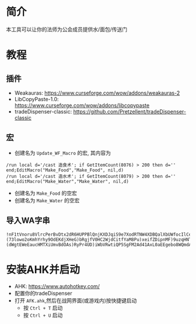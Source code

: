 # 简介
本工具可以让你的法师为公会成员提供水/面包/传送门

# 教程

## 插件 
* Weakauras: https://www.curseforge.com/wow/addons/weakauras-2
* LibCopyPaste-1.0: https://www.curseforge.com/wow/addons/libcopypaste
* tradeDispenser-classic: https://github.com/Pretzellent/tradeDispenser-classic

## 宏
* 创建名为 `Update_WF_Macro` 的宏, 其内容为

```
/run local d='/cast 造食术'; if GetItemCount(8076) > 200 then d='' end;EditMacro("Make_Food","Make_Food", nil,d)
/run local d='/cast 造水术'; if GetItemCount(8079) > 200 then d='' end;EditMacro("Make_Water","Make_Water", nil,d)
```

* 创建名为 `Make_Food` 的空宏
* 创建名为 `Make_Water` 的空宏

## 导入WA字串
```
!nF1tVnoru8VlrcPerBvDtx2dR6HUPPBlQnjKXDJqiS9e7XodRTNW4XDBQalXbUWfocIlCeXNaUX3ML)8TG3Bg7eNuNDZUScHsvJ9mV3mV)(73lowo2oKmhYrhy9OdEKdjXHeG)bRgjfV0HC2WjdCitfYaM8Pu)xeifZDipnMF)9uzqHNTqeR4Ws0C1mHC4CfxKMb6RCilgggMXuodoe2o1h2EKGNcB0R)a7(JRo2EIyHe0yGfk5GJ0)VR()hJlckaMczo1NHVsO(v3bjtrLkZLfYt5zZmpdpAwfEwj5rrmzM5cSxUa(yaBAEyO9I5mhYf9VA053CfSV(vAUKEeCbZzXXxgu6qz5tz3Ysveql(Doe3ENsSDj2No2E1MJKm9MKr9VcoUuAcRuD92WnXOXQzoKC0kjZJPlaRrHVVY0ugJ3xeNNKUY1HOhtMsJFo4qqmacwhd6LXUINaN1uWSJ5rPRcWq8rFGygaSVXSOvzNybvNNb1D9JPzzO(G)6JlMKdz1QqOz3nxnJFpBZfHLNwwKupRAPZQw6SQLoREiuSPWQcEcvX03Spn24KMQcCnZt9dIGec5lZPswH355XXfEtMXb1isTdzsGblGqn3hkBZNxPkbTXbyEua1jKurkQKqrv6OhevI1rUbpcDDDu(imQNcbUu15qLg4dKXNE2L3qajyXHLvW2dhvDhvf5hRvmKhzcVkH)TvzjlRUh2fYEqR1F97F7R(UFfI64lDMUO30P5NjcFoualHkfO6KQOMYCDhZ54QghK0BC)(dWgtEWeEaucHMTXiUmvBdOAs)RyPr4UD)iWbVRwtiQP5SgFM2Ad41AxL0aEEgebo8WQmdA91AZibqxbUORPjjJHNrwvpJo8chucLNU7sVSXD3K3urUSBwKRI5ywD4n2xD5G(W5jGguDE36OgHLc4zytNn7o4L)8x(M1bQQxsP0I0qMeVdhY5s(9fEFsonatAawOTUJ91u2RbZ8ZZuIe86VzEaw9tYl)gmwbg19nPxYPW7nI3rceUaSsgnc7DQJ4vhh8nG(zcRgR5nGTzeYDgpaJk8ewWQSLdXAj0wVzuvH31Lw22GexhuTYacZt1oAHxBTs7LKf5IzG9YyPqj(EhCWbDk(4cpZNybayu4LbThUr584GtcPXzSNSsIqHSWJFI1EpJPgKN8muORzjtHWr7ofEbIvIUXHMOLYfHUpbuwR5yrMc7ZcfT5DEYdvLh2UMAfENCcyCAdhUl1mw6dvP6tnFqjZzpz7sovYOVOH9H7z1IR9YQN4H1VPcpkiMx7QGSXGB9h)0p8QV)3ATvt(Y0BbG3BGQT2LoxdwJKPYLqECdNzn7QsMQKgSzzve0W37ItTDVM8m3jxCjuZmEzbOPKTSylpT8HYcYAmTRrT2inFd8T6gTBz2MfVwa16d236qdpvdtV0iz8xagkpCHd5Q(NBVgLXthABp8AdlaqFbnbs3lGKqmAI1zo2zIG6q7g(KGKJ7k97EA3hJab3XQ4j0q6BoaWlbMJjskqwoz5tBYjunKWBXCb48eyMrZGVLHeAMDPgo)24cQXUSBsVIDzNKh)aG27aXs9G)Amk)9p(Z7WOVnqQuVg4HSqVpynQOmiAcKsG3PBWMujvzSzeqa8PVRdyVofttnXnXI04aYnpS(dqmmM7)wsf9EU3bGIfErqFtjy3Eac5hS)Nv81F1N)HTWxqGY93hrZse3YWVPXjfEAgGAaVTBJiMdGvB3Y4oT60PofH7DviUEBhoDt(T1Wtr092zqOpn6a0Gx6Nw7zvDxT8BTnCDOwnkwmLg3UvYcx)Kax4SATmA15HAmhUkv7xJaVZSaBBQHx7p(ATrkQXe0WKlVDq)BFuVDb)VjmwePEe0rUyf8FdtPUZSaBczBycYpCYe2JV(8(570mPBYn0aV1d4t(pLB4)j)YdqRBHq2XhHrnN)5d
```

# 安装AHK并启动
* AHK: https://www.autohotkey.com/
* 配置你的tradeDispenser
* 打开 `AFK.ahk`,然后在战网界面(或游戏内)按快捷键启动
  * 按 `Ctrl + T` 启动 
  * 按 `Ctrl + U` 启动